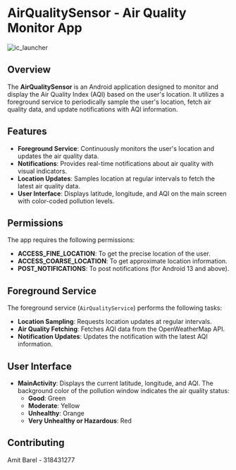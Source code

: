 # AirQualitySensor - Air Quality Monitor App

![ic_launcher](https://github.com/user-attachments/assets/b9769ccc-11c9-431b-bfea-b546c0c157e6)

## Overview

The **AirQualitySensor** is an Android application designed to monitor and display the Air Quality Index (AQI) based on the user's location. 
It utilizes a foreground service to periodically sample the user's location, fetch air quality data, and update notifications with AQI information.

## Features
- **Foreground Service**: Continuously monitors the user's location and updates the air quality data.
- **Notifications**: Provides real-time notifications about air quality with visual indicators.
- **Location Updates**: Samples location at regular intervals to fetch the latest air quality data.
- **User Interface**: Displays latitude, longitude, and AQI on the main screen with color-coded pollution levels.

## Permissions
The app requires the following permissions:

- **ACCESS_FINE_LOCATION**: To get the precise location of the user.
- **ACCESS_COARSE_LOCATION**: To get approximate location information.
- **POST_NOTIFICATIONS**: To post notifications (for Android 13 and above).

## Foreground Service

The foreground service (`AirQualityService`) performs the following tasks:

- **Location Sampling**: Requests location updates at regular intervals.
- **Air Quality Fetching**: Fetches AQI data from the OpenWeatherMap API.
- **Notification Updates**: Updates the notification with the latest AQI information.

## User Interface

- **MainActivity**: Displays the current latitude, longitude, and AQI. The background color of the pollution window indicates the air quality status:
  - **Good**: Green
  - **Moderate**: Yellow
  - **Unhealthy**: Orange
  - **Very Unhealthy or Hazardous**: Red

## Contributing
Amit Barel - 318431277
